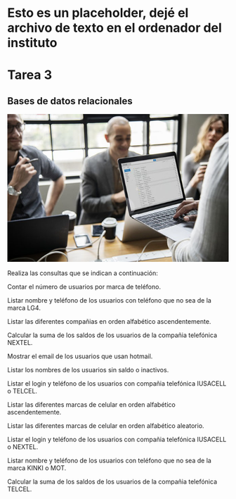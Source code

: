# Esto es un placeholder, dejé el archivo de texto en el ordenador del instituto

# Tarea 3
## Bases de datos relacionales

<img src="img/is.jpg">

Realiza las consultas que se indican a continuación:

Contar el número de usuarios por marca de teléfono.

Listar nombre y teléfono de los usuarios con teléfono que no sea de la marca LG4.

Listar las diferentes compañias en orden alfabético ascendentemente.

Calcular la suma de los saldos de los usuarios de la compañia telefónica NEXTEL.

Mostrar el email de los usuarios que usan hotmail.

Listar los nombres de los usuarios sin saldo o inactivos.

Listar el login y teléfono de los usuarios con compañia telefónica IUSACELL o 
TELCEL.

Listar las diferentes marcas de celular en orden alfabético ascendentemente.

Listar las diferentes marcas de celular en orden alfabético aleatorio.

Listar el login y teléfono de los usuarios con compañia telefónica IUSACELL o NEXTEL.

Listar nombre y teléfono de los usuarios con teléfono que no sea de la marca KINKI o MOT.

Calcular la suma de los saldos de los usuarios de la compañia telefónica TELCEL.

